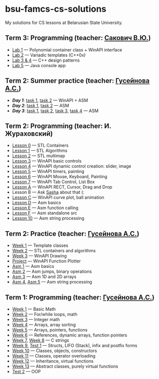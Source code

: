 ﻿# bsu-famcs-cs-solutions
My solutions for CS lessons at Belarusian State University. 


## **Term 3**: Programming (teacher: [Сакович В.Ю.](https://fpmi.bsu.by/main.aspx?guid=32521))
  * [Lab 1](Term3/Lab01) — Polynomial container class + WinAPI interface
  * [Lab 2](Term3/Lab02) — Variadic templates (C++0x)
  * [Lab 3 & 4](Term3/Lab03-04) — C++ design patterns
  * [Lab 5](Term3/Lab05) — Java console app
			

## **Term 2**: Summer practice (teacher: [Гусейнова А.С.](https://fpmi.bsu.by/main.aspx?guid=32561))
  * ***Day 1***: [task 1](Term2/SummerPractice/1_1), [task 2](Term2/SummerPractice/1_2) — WinAPI + ASM
  * ***Day 2***: [task 1](Term2/SummerPractice/2_1), [task 2](Term2/SummerPractice/2_2) — ASM
  * ***Day 3***: [task 1](Term2/SummerPractice/3_1), [task 2](Term2/SummerPractice/3_2), [task 3](Term2/SummerPractice/3_3), [task 4](Term2/SummerPractice/3_4) — ASM


## **Term 2**: Programming (teacher: И. Жураховский)
  * [Lesson 0](Term2/Programming/Lesson00) — STL Containers
  * [Lesson 1](Term2/Programming/Lesson01) — STL Algorithms
  * [Lesson 2](Term2/Programming/Lesson02) — STL multimap
  * [Lesson 3](Term2/Programming/Lesson03) — WinAPI basic controls
  * [Lesson 4](Term2/Programming/Lesson04) — WinAPI dynamic control creation: slider, image
  * [Lesson 5](Term2/Programming/Lesson05) — WinAPI timers, painting
  * [Lesson 6](Term2/Programming/Lesson06) — WinAPI Mouse, Keyboard, Painting
  * [Lesson 7](Term2/Programming/Lesson07) — WinAPI Tab Control, List Box
  * [Lesson A](Term2/Programming/Lesson0A) — WinAPI RECT, Cursor, Drag and Drop
  * Lesson B — Ask [Sasha](https://github.com/DzedTalash) about that (:
  * [Lesson C](Term2/Programming/Lesson0C) — WinAPI curve plot, ball animation
  * [Lesson D](Term2/Programming/Lesson0D) — Asm basics
  * [Lesson E](Term2/Programming/Lesson0E) — Asm function calling
  * [Lesson F](Term2/Programming/Lesson0F) — Asm standalone src
  * [Lesson 10](Term2/Programming/Lesson10) — Asm string processing


## **Term 2**: Practice (teacher: [Гусейнова А.С.](https://fpmi.bsu.by/main.aspx?guid=32561))
  * [Week 1](Term2/Practice/Week01) — Template classes
  * [Week 2](Term2/Practice/Week02) — STL containers and algorithms
  * [Week 3](Term2/Practice/Week03) — WinAPI Drawing
  * [Project](Term2/Practice/Project) — WinAPI Function Plotter
  * [Asm 1](Term2/Practice/Asm01) — Asm basics
  * [Asm 2](Term2/Practice/Asm02) — Asm jumps, binary operations
  * [Asm 3](Term2/Practice/Asm03) — Asm 1D and 2D arrays
  * [Asm 4](Term2/Practice/Asm04), [Asm 5](Term2/Practice/Asm05) — Asm string processing


## **Term 1:** Programming (teacher: [Гусейнова А.С.](http://www.fpmi.bsu.by/main.aspx?guid=32561))
  * [Week 1](Term1/Week01) — Basic Math
  * [Week 2](Term1/Week02) — For/while loops, math
  * [Week 3](Term1/Week03) — Integer math
  * [Week 4](Term1/Week04) — Arrays, array sorting
  * [Week 5](Term1/Week05) — Arrays, pointers, functions
  * [Week 6](Term1/Week06) — References, dynamic arrays, function pointers
  * [Week 7](Term1/Week07), [Week 8](Term1/Week08) — C strings
  * [Week 9](Term1/Week09), [Test 1](Term1/Test1) — Structs, LIFO (Stack), infix and postfix forms
  * [Week 10](Term1/Week10) — Classes, objects, constructors
  * [Week 11](Term1/Week11) — Classes, operator overloading
  * [Week 12](Term1/Week12) — Inheritance, virtual functions
  * [Week 13](Term1/Week13) — Abstract classes, purely virtual functions
  * [Test 2](Term1/Test2)  — OOP
